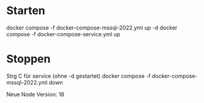 # Starten
docker compose -f docker-compose-mssql-2022.yml up -d
docker compose -f docker-compose-service.yml up

# Stoppen
 Strg C für service (ohne -d gestartet)
docker compose -f docker-compose-mssql-2022.yml down

Neue Node Version: 18